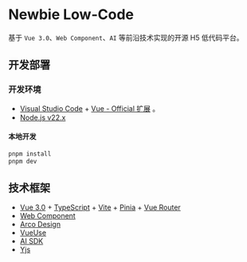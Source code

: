 # Newbie Low-Code
基于 `Vue 3.0`、`Web Component`、`AI` 等前沿技术实现的开源 H5 低代码平台。

## 开发部署

### 开发环境

- [Visual Studio Code](https://code.visualstudio.com/) + [Vue - Official 扩展](https://marketplace.visualstudio.com/items?itemName=Vue.volar) 。
- [Node.js v22.x](https://nodejs.org/zh-cn)

#### 本地开发

```sh
pnpm install
pnpm dev
```

## 技术框架

- [Vue 3.0](https://cn.vuejs.org/) + [TypeScript](https://www.typescriptlang.org/) + [Vite](https://cn.vitejs.dev/) + [Pinia](https://pinia.vuejs.org/zh/) + [Vue Router](https://next.router.vuejs.org/zh/)
- [Web Component](https://developer.mozilla.org/zh-CN/docs/Web/API/Web_components)
- [Arco Design](https://arco.design/vue)
- [VueUse](https://vueuse.org/guide/)
- [AI SDK](https://github.com/vercel/ai)
- [Yjs](https://github.com/yjs/yjs)
